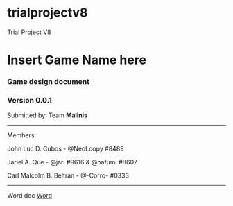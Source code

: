 # trialprojectv8
Trial Project V8

# Insert Game Name here
### Game design document
### Version 0.0.1

Submitted by: Team **Malinis**

---------------------------------------------

Members:

John Luc D. Cubos  -  @NeoLoopy #8489

Jariel A. Que -  @jari #9616 & @nafumi #8607

Carl Malcolm B. Beltran - @-Corro- #0333

---------------------------------------------

Word doc
[Word](https://drive.google.com/drive/folders/1ZtZYePyNF24QdJEUVPpKwEVvOX2p7oRD?usp=sharing)

